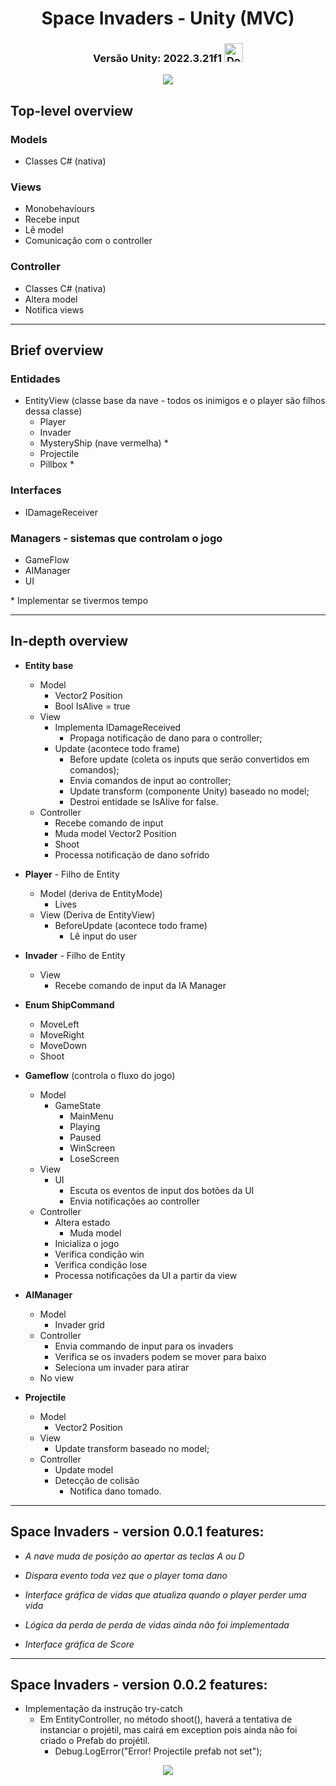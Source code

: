 <h1 align="center">Space Invaders - Unity (MVC)</h1>

<h3 align="center">Versão Unity: 2022.3.21f1
  <a href="https://download.unity3d.com/download_unity/bf09ca542b87/UnityDownloadAssistant-2022.3.21f1.exe" style="display: inline-block;">
    <img width="30" height="30" src="https://cdn-icons-png.freepik.com/512/9138/9138599.png" alt="Download">
  </a>
</h3>



<p align="center">
  <a href="https://github.com/Fr0zEnG0d/TechTitans/">
    <img src="https://seeklogo.com/images/S/space-invaders-logo-153AB2CD24-seeklogo.com.png">
    </a>
</p>

## Top-level overview
### Models

*   Classes C# (nativa)

### Views

*   Monobehaviours
*   Recebe input
*   Lê model
*   Comunicação com o controller

### Controller

*   Classes C# (nativa)
*   Altera model
*   Notifica views

* * *
## Brief overview
### Entidades

*   EntityView (classe base da nave - todos os inimigos e o player são filhos dessa classe)
    *   Player
    *   Invader
    *   MysteryShip (nave vermelha) \*
    *   Projectile
    *   Pillbox \*

### Interfaces

*   IDamageReceiver

### Managers - sistemas que controlam o jogo

*   GameFlow
*   AIManager
*   UI

\* Implementar se tivermos tempo

* * *
## In-depth overview
*   **Entity base**
    *   Model
        *   Vector2 Position
        *   Bool IsAlive = true
    *   View
        *   Implementa IDamageReceived
            *   Propaga notificação de dano para o controller;
        *   Update (acontece todo frame)
            *   Before update (coleta os inputs que serão convertidos em comandos);
            *   Envia comandos de input ao controller;
            *   Update transform (componente Unity) baseado no model;
            *   Destroi entidade se IsAlive for false.
    *   Controller
        *   Recebe comando de input
        *   Muda model Vector2 Position
        *   Shoot
        *   Processa notificação de dano sofrido

*   **Player** - Filho de Entity
    *   Model (deriva de EntityMode)
        *   Lives
    *   View (Deriva de EntityView)
        *   BeforeUpdate (acontece todo frame)
            *   Lê input do user

*   **Invader** - Filho de Entity
    *   View
        *   Recebe comando de input da IA Manager

*   **Enum ShipCommand**
    *   MoveLeft
    *   MoveRight
    *   MoveDown
    *   Shoot

*   **Gameflow** (controla o fluxo do jogo)
    *   Model
        *   GameState
            *   MainMenu
            *   Playing
            *   Paused
            *   WinScreen
            *   LoseScreen
    *   View
        *   UI
            *   Escuta os eventos de input dos botões da UI
            *   Envia notificações ao controller
    *   Controller
        *   Altera estado
            *   Muda model
        *   Inicializa o jogo
        *   Verifica condição win
        *   Verifica condição lose
        *   Processa notificações da UI a partir da view

*   **AIManager**
    *   Model
        *   Invader grid
    *   Controller
        *   Envia commando de input para os invaders
        *   Verifica se os invaders podem se mover para baixo
        *   Seleciona um invader para atirar
    *   No view

*   **Projectile**
    *   Model
        *   Vector2 Position
    *   View
        *   Update transform baseado no model;
    *   Controller
        *   Update model
        *   Detecção de colisão
            *   Notifica dano tomado.

* * *

## Space Invaders - version 0.0.1 features:

*   _A nave muda de posição ao apertar as teclas A ou D_

*   _Dispara evento toda vez que o player toma dano_

*   _Interface gráfica de vidas que atualiza quando o player perder uma vida_

*   _Lógica da perda de perda de vidas ainda não foi implementada_

*   _Interface gráfica de Score_


* * *

## Space Invaders - version 0.0.2 features:

*   Implementação da instrução try-catch
    *   Em EntityController, no método shoot(), haverá a tentativa de instanciar o projétil, mas cairá em exception pois ainda não foi criado o Prefab do projétil. 
        *  Debug.LogError("Error! Projectile prefab not set");

<p align="center">
  <img src="https://cdn.discordapp.com/attachments/1219626169482219531/1236405578872524881/errorUnity.png?ex=6637e3ed&is=6636926d&hm=efb16d128e733972a1efce07cbf6c0165bd71fafbd3bc5fd355153a528465e0e&"">
</p>
